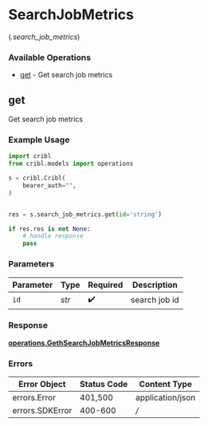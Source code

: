 # SearchJobMetrics
(*.search_job_metrics*)

### Available Operations

* [get](#get) - Get search job metrics

## get

Get search job metrics

### Example Usage

```python
import cribl
from cribl.models import operations

s = cribl.Cribl(
    bearer_auth="",
)


res = s.search_job_metrics.get(id='string')

if res.res is not None:
    # handle response
    pass
```

### Parameters

| Parameter          | Type               | Required           | Description        |
| ------------------ | ------------------ | ------------------ | ------------------ |
| `id`               | *str*              | :heavy_check_mark: | search job id      |


### Response

**[operations.GethSearchJobMetricsResponse](../../models/operations/gethsearchjobmetricsresponse.md)**
### Errors

| Error Object     | Status Code      | Content Type     |
| ---------------- | ---------------- | ---------------- |
| errors.Error     | 401,500          | application/json |
| errors.SDKError  | 400-600          | */*              |
